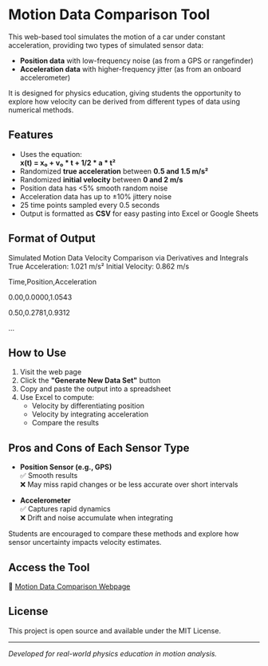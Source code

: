 # Motion Data Comparison Tool

This web-based tool simulates the motion of a car under constant acceleration, providing two types of simulated sensor data:

- **Position data** with low-frequency noise (as from a GPS or rangefinder)
- **Acceleration data** with higher-frequency jitter (as from an onboard accelerometer)

It is designed for physics education, giving students the opportunity to explore how velocity can be derived from different types of data using numerical methods.

## Features
- Uses the equation:  
  **x(t) = x₀ + v₀ * t + 1/2 * a * t²**
- Randomized **true acceleration** between **0.5 and 1.5 m/s²**
- Randomized **initial velocity** between **0 and 2 m/s**
- Position data has <5% smooth random noise
- Acceleration data has up to ±10% jittery noise
- 25 time points sampled every 0.5 seconds
- Output is formatted as **CSV** for easy pasting into Excel or Google Sheets

## Format of Output
Simulated Motion Data
Velocity Comparison via Derivatives and Integrals
True Acceleration: 1.021 m/s²
Initial Velocity: 0.862 m/s

Time,Position,Acceleration

0.00,0.0000,1.0543

0.50,0.2781,0.9312

...


## How to Use
1. Visit the web page  
2. Click the **"Generate New Data Set"** button  
3. Copy and paste the output into a spreadsheet  
4. Use Excel to compute:  
   - Velocity by differentiating position  
   - Velocity by integrating acceleration  
   - Compare the results

## Pros and Cons of Each Sensor Type
- **Position Sensor (e.g., GPS)**  
  ✅ Smooth results  
  ❌ May miss rapid changes or be less accurate over short intervals

- **Accelerometer**  
  ✅ Captures rapid dynamics  
  ❌ Drift and noise accumulate when integrating

Students are encouraged to compare these methods and explore how sensor uncertainty impacts velocity estimates.

## Access the Tool
🔗 [Motion Data Comparison Webpage](https://Rororodiculous.github.io/motion-data-comparison/)

## License
This project is open source and available under the MIT License.

---
*Developed for real-world physics education in motion analysis.*
